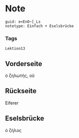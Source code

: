 # Note
```
guid: e<EnO~[_Ls
notetype: Einfach + Eselsbrücke
```

### Tags
```
Lektion13
```

## Vorderseite
ὁ ζηλωτής, οῦ

## Rückseite
Eiferer

## Eselsbrücke
ὁ ζήλος
